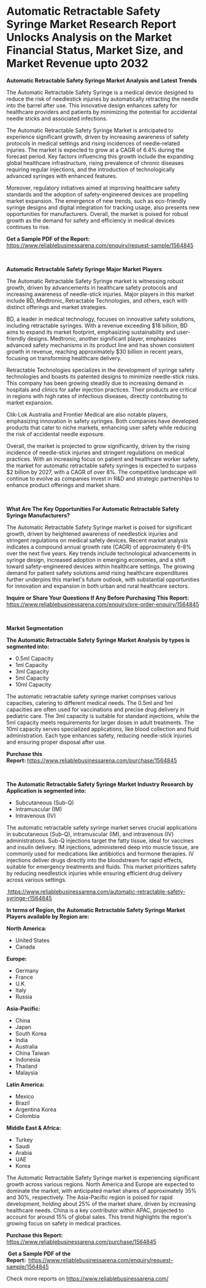 <p><h1>Automatic Retractable Safety Syringe Market Research Report Unlocks Analysis on the Market Financial Status, Market Size, and Market Revenue upto 2032</h1></p><p><strong>Automatic Retractable Safety Syringe Market Analysis and Latest Trends</strong></p>
<p><p>The Automatic Retractable Safety Syringe is a medical device designed to reduce the risk of needlestick injuries by automatically retracting the needle into the barrel after use. This innovative design enhances safety for healthcare providers and patients by minimizing the potential for accidental needle sticks and associated infections. </p><p>The Automatic Retractable Safety Syringe Market is anticipated to experience significant growth, driven by increasing awareness of safety protocols in medical settings and rising incidences of needle-related injuries. The market is expected to grow at a CAGR of 6.4% during the forecast period. Key factors influencing this growth include the expanding global healthcare infrastructure, rising prevalence of chronic diseases requiring regular injections, and the introduction of technologically advanced syringes with enhanced features. </p><p>Moreover, regulatory initiatives aimed at improving healthcare safety standards and the adoption of safety-engineered devices are propelling market expansion. The emergence of new trends, such as eco-friendly syringe designs and digital integration for tracking usage, also presents new opportunities for manufacturers. Overall, the market is poised for robust growth as the demand for safety and efficiency in medical devices continues to rise.</p></p>
<p><strong>Get a Sample PDF of the Report:&nbsp;</strong> <a href="https://www.reliablebusinessarena.com/enquiry/request-sample/1564845?utm_campaign=3262&utm_medium=2&utm_source=Github&utm_content=ia&utm_term=04032025&utm_id=automatic-retractable-safety-syringe">https://www.reliablebusinessarena.com/enquiry/request-sample/1564845</a></p>
<p>&nbsp;</p>
<p><strong>Automatic Retractable Safety Syringe Major Market Players</strong></p>
<p><p>The Automatic Retractable Safety Syringe market is witnessing robust growth, driven by advancements in healthcare safety protocols and increasing awareness of needle-stick injuries. Major players in this market include BD, Medtronic, Retractable Technologies, and others, each with distinct offerings and market strategies.</p><p>BD, a leader in medical technology, focuses on innovative safety solutions, including retractable syringes. With a revenue exceeding $18 billion, BD aims to expand its market footprint, emphasizing sustainability and user-friendly designs. Medtronic, another significant player, emphasizes advanced safety mechanisms in its product line and has shown consistent growth in revenue, reaching approximately $30 billion in recent years, focusing on transforming healthcare delivery.</p><p>Retractable Technologies specializes in the development of syringe safety technologies and boasts its patented designs to minimize needle-stick risks. This company has been growing steadily due to increasing demand in hospitals and clinics for safer injection practices. Their products are critical in regions with high rates of infectious diseases, directly contributing to market expansion.</p><p>Clik-Lok Australia and Frontier Medical are also notable players, emphasizing innovation in safety syringes. Both companies have developed products that cater to niche markets, enhancing user safety while reducing the risk of accidental needle exposure.</p><p>Overall, the market is projected to grow significantly, driven by the rising incidence of needle-stick injuries and stringent regulations on medical practices. With an increasing focus on patient and healthcare worker safety, the market for automatic retractable safety syringes is expected to surpass $2 billion by 2027, with a CAGR of over 8%. The competitive landscape will continue to evolve as companies invest in R&D and strategic partnerships to enhance product offerings and market share.</p></p>
<p>&nbsp;</p>
<p><strong>What Are The Key Opportunities For Automatic Retractable Safety Syringe Manufacturers?</strong></p>
<p><p>The Automatic Retractable Safety Syringe market is poised for significant growth, driven by heightened awareness of needlestick injuries and stringent regulations on medical safety devices. Recent market analysis indicates a compound annual growth rate (CAGR) of approximately 6-8% over the next five years. Key trends include technological advancements in syringe design, increased adoption in emerging economies, and a shift toward safety-engineered devices within healthcare settings. The growing demand for patient safety solutions amid rising healthcare expenditures further underpins this market's future outlook, with substantial opportunities for innovation and expansion in both urban and rural healthcare sectors.</p></p>
<p><strong>Inquire or Share Your Questions If Any Before Purchasing This Report:</strong> <a href="https://www.reliablebusinessarena.com/enquiry/pre-order-enquiry/1564845?utm_campaign=3262&utm_medium=2&utm_source=Github&utm_content=ia&utm_term=04032025&utm_id=automatic-retractable-safety-syringe">https://www.reliablebusinessarena.com/enquiry/pre-order-enquiry/1564845</a></p>
<p>&nbsp;</p>
<p><strong>Market Segmentation</strong></p>
<p><strong>The Automatic Retractable Safety Syringe Market Analysis by types is segmented into:</strong></p>
<p><ul><li>0.5ml Capacity</li><li>1ml Capacity</li><li>3ml Capacity</li><li>5ml Capacity</li><li>10ml Capacity</li></ul></p>
<p><p>The automatic retractable safety syringe market comprises various capacities, catering to different medical needs. The 0.5ml and 1ml capacities are often used for vaccinations and precise drug delivery in pediatric care. The 3ml capacity is suitable for standard injections, while the 5ml capacity meets requirements for larger doses in adult treatments. The 10ml capacity serves specialized applications, like blood collection and fluid administration. Each type enhances safety, reducing needle-stick injuries and ensuring proper disposal after use.</p></p>
<p><strong>Purchase this Report:&nbsp;</strong><a href="https://www.reliablebusinessarena.com/purchase/1564845?utm_campaign=3262&utm_medium=2&utm_source=Github&utm_content=ia&utm_term=04032025&utm_id=automatic-retractable-safety-syringe">https://www.reliablebusinessarena.com/purchase/1564845</a></p>
<p>&nbsp;</p>
<p><strong>The Automatic Retractable Safety Syringe Market Industry Research by Application is segmented into:</strong></p>
<p><ul><li>Subcutaneous (Sub-Q)</li><li>Intramuscular (IM)</li><li>Intravenous (IV)</li></ul></p>
<p><p>The automatic retractable safety syringe market serves crucial applications in subcutaneous (Sub-Q), intramuscular (IM), and intravenous (IV) administrations. Sub-Q injections target the fatty tissue, ideal for vaccines and insulin delivery. IM injections, administered deep into muscle tissue, are commonly used for medications like antibiotics and hormone therapies. IV injections deliver drugs directly into the bloodstream for rapid effects, suitable for emergency treatments and fluids. This market prioritizes safety by reducing needlestick injuries while ensuring efficient drug delivery across various settings.</p></p>
<p><a href="https://www.reliablebusinessarena.com/automatic-retractable-safety-syringe-r1564845?utm_campaign=3262&utm_medium=2&utm_source=Github&utm_content=ia&utm_term=04032025&utm_id=automatic-retractable-safety-syringe">&nbsp;https://www.reliablebusinessarena.com/automatic-retractable-safety-syringe-r1564845</a></p>
<p><strong>In terms of Region, the Automatic Retractable Safety Syringe Market Players available by Region are:</strong></p>
<p>
    <p> <strong> North America: </strong>
        <ul>
            <li>United States</li>
            <li>Canada</li>
        </ul>
        </p> 
    <p> <strong> Europe: </strong>
        <ul>
            <li>Germany</li>
            <li>France</li>
            <li>U.K.</li>
            <li>Italy</li>
            <li>Russia</li>
        </ul>
        </p> 
    <p> <strong> Asia-Pacific: </strong>
        <ul>
            <li>China</li>
            <li>Japan</li>
            <li>South Korea</li>
            <li>India</li>
            <li>Australia</li>
            <li>China Taiwan</li>
            <li>Indonesia</li>
            <li>Thailand</li>
            <li>Malaysia</li>
        </ul>
        </p> 
    <p> <strong> Latin America: </strong>
        <ul>
            <li>Mexico</li>
            <li>Brazil</li>
            <li>Argentina Korea</li>
            <li>Colombia</li>
        </ul>
        </p> 
    <p> <strong> Middle East & Africa: </strong>
        <ul>
            <li>Turkey</li>
            <li>Saudi</li>
            <li>Arabia</li>
            <li>UAE</li>
            <li>Korea</li>
        </ul>
    </p>
    </p>
<p><p>The Automatic Retractable Safety Syringe market is experiencing significant growth across various regions. North America and Europe are expected to dominate the market, with anticipated market shares of approximately 35% and 30%, respectively. The Asia-Pacific region is poised for rapid development, holding about 25% of the market share, driven by increasing healthcare needs. China is a key contributor within APAC, projected to account for around 15% of global sales. This trend highlights the region's growing focus on safety in medical practices.</p></p>
<p><strong>Purchase this Report: </strong><a href="https://www.reliablebusinessarena.com/purchase/1564845?utm_campaign=3262&utm_medium=2&utm_source=Github&utm_content=ia&utm_term=04032025&utm_id=automatic-retractable-safety-syringe">https://www.reliablebusinessarena.com/purchase/1564845</a></p>
<p>&nbsp;<strong>Get a Sample PDF of the Report:&nbsp;&nbsp;</strong><a href="https://www.reliablebusinessarena.com/enquiry/request-sample/1564845?utm_campaign=3262&utm_medium=2&utm_source=Github&utm_content=ia&utm_term=04032025&utm_id=automatic-retractable-safety-syringe">https://www.reliablebusinessarena.com/enquiry/request-sample/1564845</a></p>
<p><strong></strong></p>
<p>Check more reports on <a href="https://www.reliablebusinessarena.com/?utm_campaign=3262&utm_medium=2&utm_source=Github&utm_content=ia&utm_term=04032025&utm_id=automatic-retractable-safety-syringe">https://www.reliablebusinessarena.com/</a></p>